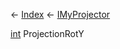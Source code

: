 ← [Index](Api-Index) ← [IMyProjector](Sandbox.ModAPI.Ingame.IMyProjector)

[int](System.Int32) ProjectionRotY
